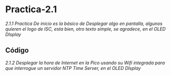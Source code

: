 # Practica-2.1

*2.1.1 Practica De inicio es la básico de Desplegar algo en pantalla, algunos quieren el logo de ISC, esta bien, otro texto simple, se agradece,  en el OLED DIsplay*
## Código



*2.1.2 Desplegar la hora de Internet en la Pico usando su Wifi integrada para que interrogue un servidor NTP Time Server, en el OLED DIsplay*
